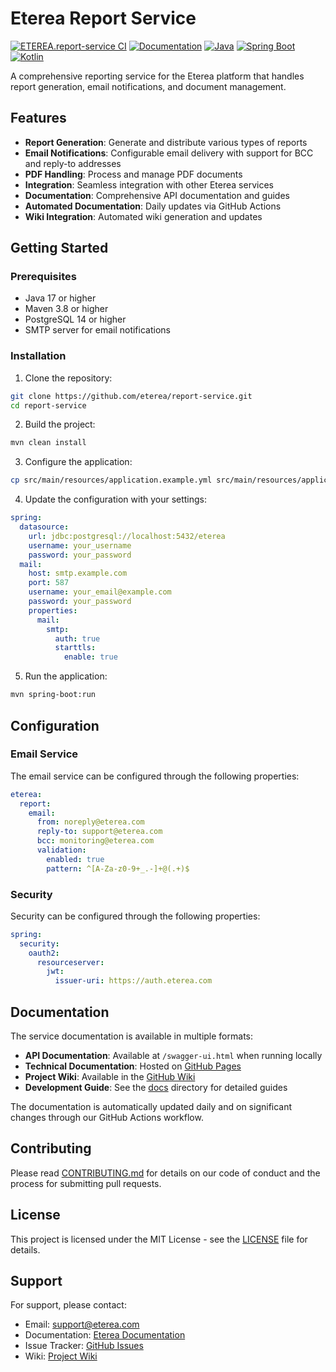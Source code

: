 # Eterea Report Service

[![ETEREA.report-service CI](https://github.com/ETEREA-services/ETEREA.report-service/actions/workflows/maven.yml/badge.svg?branch=main)](https://github.com/ETEREA-services/ETEREA.report-service/actions/workflows/maven.yml)
[![Documentation](https://github.com/ETEREA-services/ETEREA.report-service/actions/workflows/pages.yml/badge.svg)](https://github.com/ETEREA-services/ETEREA.report-service/actions/workflows/pages.yml)
[![Java](https://img.shields.io/badge/Java-21-red.svg)](https://www.oracle.com/java/technologies/javase/jdk21-archive-downloads.html)
[![Spring Boot](https://img.shields.io/badge/Spring%20Boot-3.4.5-brightgreen.svg)](https://spring.io/projects/spring-boot)
[![Kotlin](https://img.shields.io/badge/Kotlin-2.1.20-blue.svg)](https://kotlinlang.org/)

A comprehensive reporting service for the Eterea platform that handles report generation, email notifications, and document management.

## Features

- **Report Generation**: Generate and distribute various types of reports
- **Email Notifications**: Configurable email delivery with support for BCC and reply-to addresses
- **PDF Handling**: Process and manage PDF documents
- **Integration**: Seamless integration with other Eterea services
- **Documentation**: Comprehensive API documentation and guides
- **Automated Documentation**: Daily updates via GitHub Actions
- **Wiki Integration**: Automated wiki generation and updates

## Getting Started

### Prerequisites

- Java 17 or higher
- Maven 3.8 or higher
- PostgreSQL 14 or higher
- SMTP server for email notifications

### Installation

1. Clone the repository:
```bash
git clone https://github.com/eterea/report-service.git
cd report-service
```

2. Build the project:
```bash
mvn clean install
```

3. Configure the application:
```bash
cp src/main/resources/application.example.yml src/main/resources/application.yml
```

4. Update the configuration with your settings:
```yaml
spring:
  datasource:
    url: jdbc:postgresql://localhost:5432/eterea
    username: your_username
    password: your_password
  mail:
    host: smtp.example.com
    port: 587
    username: your_email@example.com
    password: your_password
    properties:
      mail:
        smtp:
          auth: true
          starttls:
            enable: true
```

5. Run the application:
```bash
mvn spring-boot:run
```

## Configuration

### Email Service

The email service can be configured through the following properties:

```yaml
eterea:
  report:
    email:
      from: noreply@eterea.com
      reply-to: support@eterea.com
      bcc: monitoring@eterea.com
      validation:
        enabled: true
        pattern: ^[A-Za-z0-9+_.-]+@(.+)$
```

### Security

Security can be configured through the following properties:

```yaml
spring:
  security:
    oauth2:
      resourceserver:
        jwt:
          issuer-uri: https://auth.eterea.com
```

## Documentation

The service documentation is available in multiple formats:

- **API Documentation**: Available at `/swagger-ui.html` when running locally
- **Technical Documentation**: Hosted on [GitHub Pages](https://eterea-services.github.io/ETEREA.report-service/)
- **Project Wiki**: Available in the [GitHub Wiki](https://github.com/ETEREA-services/ETEREA.report-service/wiki)
- **Development Guide**: See the [docs](docs/) directory for detailed guides

The documentation is automatically updated daily and on significant changes through our GitHub Actions workflow.

## Contributing

Please read [CONTRIBUTING.md](CONTRIBUTING.md) for details on our code of conduct and the process for submitting pull requests.

## License

This project is licensed under the MIT License - see the [LICENSE](LICENSE) file for details.

## Support

For support, please contact:
- Email: support@eterea.com
- Documentation: [Eterea Documentation](https://docs.eterea.com)
- Issue Tracker: [GitHub Issues](https://github.com/ETEREA-services/ETEREA.report-service/issues)
- Wiki: [Project Wiki](https://github.com/ETEREA-services/ETEREA.report-service/wiki)
